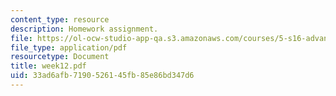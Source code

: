 ```yaml
---
content_type: resource
description: Homework assignment.
file: https://ol-ocw-studio-app-qa.s3.amazonaws.com/courses/5-s16-advanced-kitchen-chemistry-spring-2002/33ad6afb7190526145fb85e86bd347d6_week12.pdf
file_type: application/pdf
resourcetype: Document
title: week12.pdf
uid: 33ad6afb-7190-5261-45fb-85e86bd347d6
---
```

